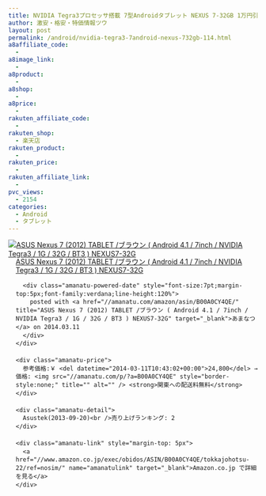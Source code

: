 ```yaml
---
title: NVIDIA Tegra3プロセッサ搭載 7型Androidタブレット NEXUS 7-32GB 1万円引特価1万4千円台！関東配送料無料！
author: 激安・格安・特価情報ツウ
layout: post
permalink: /android/nvidia-tegra3-7android-nexus-732gb-114.html
a8affiliate_code:
  -
a8image_link:
  -
a8product:
  -
a8shop:
  -
a8price:
  -
rakuten_affiliate_code:
  -
rakuten_shop:
  - 楽天店
rakuten_product:
  -
rakuten_price:
  -
rakuten_affiliate_link:
  -
pvc_views:
  - 2154
categories:
  - Android
  - タブレット
---
```

<div class="amanatu-box" style="margin-bottom:0px;">
  <div class="amanatu-image" style="float:left;">
    <a href="//www.amazon.co.jp/exec/obidos/ASIN/B00A0CY4QE/tokkajohotsu-22/ref=nosim/" name="amanatulink" target="_blank"><img src="//i1.wp.com/ecx.images-amazon.com/images/I/41bW93gfIKL._SL160_.jpg?w=546" alt="ASUS Nexus 7 (2012) TABLET /ブラウン ( Android 4.1 / 7inch / NVIDIA Tegra3 / 1G / 32G / BT3 ) NEXUS7-32G" style="border: none;" data-recalc-dims="1" /></a>
  </div>

  <div class="amanatu-info" style="float:left;margin-left:15px;line-height:120%">
    <div class="amanatu-name" style="margin-bottom:10px;line-height:120%">
      <a href="//www.amazon.co.jp/exec/obidos/ASIN/B00A0CY4QE/tokkajohotsu-22/ref=nosim/" name="amanatulink" target="_blank">ASUS Nexus 7 (2012) TABLET /ブラウン ( Android 4.1 / 7inch / NVIDIA Tegra3 / 1G / 32G / BT3 ) NEXUS7-32G</a>

      <div class="amanatu-powered-date" style="font-size:7pt;margin-top:5px;font-family:verdana;line-height:120%">
        posted with <a href="//amanatu.com/amazon/asin/B00A0CY4QE/" title="ASUS Nexus 7 (2012) TABLET /ブラウン ( Android 4.1 / 7inch / NVIDIA Tegra3 / 1G / 32G / BT3 ) NEXUS7-32G" target="_blank">あまなつ</a> on 2014.03.11
      </div>
    </div>

    <div class="amanatu-price">
      参考価格:￥ <del datetime="2014-03-11T10:43:02+00:00">24,800</del> → 価格: <img src="//amanatu.com/p/?a=B00A0CY4QE" style="border-style:none;" title="" alt="" /> <strong>関東への配送料無料</strong>
    </div>

    <div class="amanatu-detail">
      Asustek(2013-09-20)<br />売り上げランキング: 2
    </div>

    <div class="amanatu-link" style="margin-top: 5px">
      <a href="//www.amazon.co.jp/exec/obidos/ASIN/B00A0CY4QE/tokkajohotsu-22/ref=nosim/" name="amanatulink" target="_blank">Amazon.co.jp で詳細を見る</a>
    </div>
  </div>

  <div class="amanatu-footer" style="clear: left">
  </div>
</div>